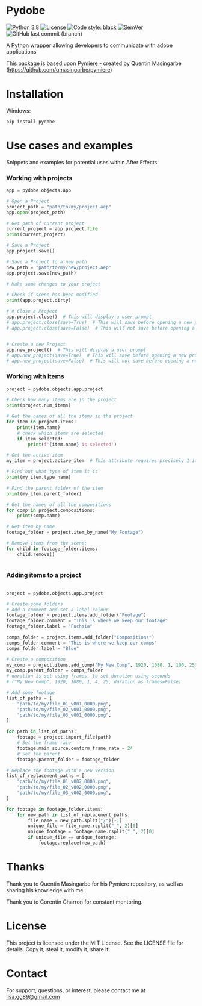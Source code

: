 # Pydobe

[![Python 3.8](https://img.shields.io/badge/python-3.8-blue.svg?style=flat-square)](https://www.python.org/)
[![License](http://img.shields.io/badge/license-MIT-green.svg?style=flat-square)](https://opensource.org/licenses/MIT)
[![Code style: black](https://img.shields.io/badge/code%20style-black-black.svg?style=flat-square)](https://github.com/psf/black)
[![SemVer](https://img.shields.io/badge/semver-2.0.0-blueviolet?style=flat-square)](https://semver.org/)
![GitHub last commit (branch)](https://img.shields.io/github/last-commit/LisaGG89/pydobe/main?style=flat-square)

A Python wrapper allowing developers to communicate with adobe applications

This package is based upon Pymiere - created by Quentin Masingarbe (https://github.com/qmasingarbe/pymiere)

# Installation

Windows: 

``
pip install pydobe
``

# Use cases and examples

Snippets and examples for potential uses within After Effects

### Working with projects

```python
app = pydobe.objects.app

# Open a Project
project_path = "path/to/my/project.aep"
app.open(project_path)

# Get path of current project
current_project = app.project.file
print(current_project)

# Save a Project
app.project.save()

# Save a Project to a new path
new_path = "path/to/my/new/project.aep"
app.project.save(new_path)

# Make some changes to your project

# Check if scene has been modified
print(app.project.dirty)

# # Close a Project
app.project.close()  # This will display a user prompt
# app.project.close(save=True)  # This will save before opening a new project
# app.project.close(save=False)  # This will not save before opening a new project


# Create a new Project
app.new_project()  # This will display a user prompt
# app.new_project(save=True)  # This will save before opening a new project
# app.new_project(save=False)  # This will not save before opening a new project

```

### Working with items

```python
project = pydobe.objects.app.project

# Check how many items are in the project
print(project.num_items)

# Get the names of all the items in the project
for item in project.items:
    print(item.name)
    # check which items are selected
    if item.selected:
        print(f'{item.name} is selected')

# Get the active item
my_item = project.active_item  # This attribute requires precisely 1 item to be selected

# Find out what type of item it is
print(my_item.type_name)

# Find the parent folder of the item
print(my_item.parent_folder)

# Get the names of all the compositions
for comp in project.compositions:
    print(comp.name)

# Get item by name
footage_folder = project.item_by_name("My Footage")

# Remove items from the scene:
for child in footage_folder.items:
    child.remove()
    
```

### Adding items to a project

```python

project = pydobe.objects.app.project

# Create some folders
# Add a comment and set a label colour
footage_folder = project.items.add_folder("Footage")
footage_folder.comment = "This is where we keep our footage"
footage_folder.label = "Fuchsia"

comps_folder = project.items.add_folder("Compositions")
comps_folder.comment = "This is where we keep our comps"
comps_folder.label = "Blue"

# Create a composition
my_comp = project.items.add_comp("My New Comp", 1920, 1080, 1, 100, 25)
my_comp.parent_folder = comps_folder
# duration is set using frames, to set duration using seconds
# ("My New Comp", 1920, 1080, 1, 4, 25, duration_as_frames=False)

# Add some footage
list_of_paths = [
    "path/to/my/file_01_v001_0000.png",
    "path/to/my/file_02_v001_0000.png",
    "path/to/my/file_03_v001_0000.png",
]

for path in list_of_paths:
    footage = project.import_file(path)
    # Set the frame rate
    footage.main_source.conform_frame_rate = 24
    # Set the parent
    footage.parent_folder = footage_folder

# Replace the footage with a new version
list_of_replacement_paths = [
    "path/to/my/file_01_v002_0000.png",
    "path/to/my/file_02_v002_0000.png",
    "path/to/my/file_03_v002_0000.png",
]

for footage in footage_folder.items:
    for new_path in list_of_replacement_paths:
        file_name = new_path.split("/")[-1]
        unique_file = file_name.rsplit("_", 2)[0]
        unique_footage = footage.name.rsplit("_", 2)[0]
        if unique_file == unique_footage:
            footage.replace(new_path)

```
# Thanks

Thank you to Quentin Masingarbe for his Pymiere repository, as well as sharing his knowledge with me.

Thank you to Corentin Charron for constant mentoring.

# License

This project is licensed under the MIT License. See the LICENSE file for details. Copy it, steal it, modify it, share it!
# Contact

For support, questions, or interest, please contact me at lisa.gg89@gmail.com